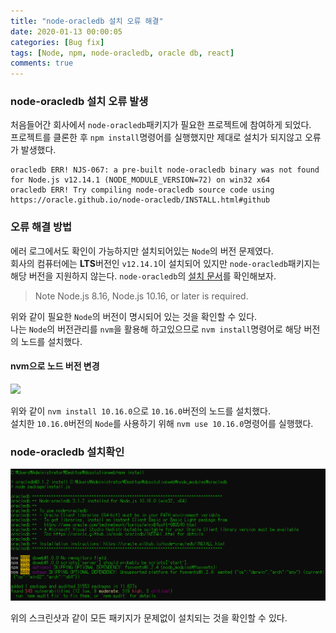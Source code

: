 ```yaml
---
title: "node-oracledb 설치 오류 해결"
date: 2020-01-13 00:00:05
categories: [Bug fix]
tags: [Node, npm, node-oracledb, oracle db, react]
comments: true
---
```


### node-oracledb 설치 오류 발생

처음들어간 회사에서 `node-oracledb`패키지가 필요한 프로젝트에 참여하게 되었다.<br/>
프로젝트를 클론한 후 `npm install`명령어를 실행했지만 제대로 설치가 되지않고 오류가 발생했다.<br/>

```
oracledb ERR! NJS-067: a pre-built node-oracledb binary was not found for Node.js v12.14.1 (NODE_MODULE_VERSION=72) on win32 x64
oracledb ERR! Try compiling node-oracledb source code using https://oracle.github.io/node-oracledb/INSTALL.html#github
```

### 오류 해결 방법

에러 로그에서도 확인이 가능하지만 설치되어있는 `Node`의 버전 문제였다.<br/>
회사의 컴퓨터에는 **LTS**버전인 `v12.14.1`이 설치되어 있지만 `node-oracledb`패키지는 해당 버전을 지원하지 않는다.
`node-oracledb`의 [설치 문서](https://oracle.github.io/node-oracledb/INSTALL.html)를 확인해보자.

> Note Node.js 8.16, Node.js 10.16, or later is required.

위와 같이 필요한 `Node`의 버전이 명시되어 있는 것을 확인할 수 있다.<br/>
나는 `Node`의 버전관리를 `nvm`을 활용해 하고있으므로 `nvm install`명령어로 해당 버전의 노드를 설치했다.<br/>

#### nvm으로 노드 버전 변경

<img src="/assets/2020-01-13/nvm-intall-use.png" width="600" height="auto"><br>

위와 같이 `nvm install 10.16.0`으로 `10.16.0`버전의 노드를 설치했다.<br>
설치한 `10.16.0`버전의 `Node`를 사용하기 위해 `nvm use 10.16.0`명령어를 실행했다.

### node-oracledb 설치확인

<img src="/assets/2020-01-13/install-success.png" width="600" height="auto"><br>

위의 스크린샷과 같이 모든 패키지가 문제없이 설치되는 것을 확인할 수 있다.
